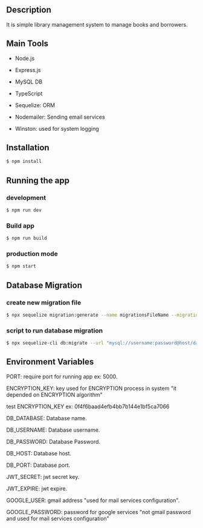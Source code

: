 ## Description

It is simple library management system to manage books and borrowers.

## Main Tools

- Node.js

- Express.js

- MySQL DB

- TypeScript

- Sequelize: ORM

- Nodemailer: Sending email services

- Winston: used for system logging

## Installation

```bash
$ npm install
```

## Running the app

### development

```bash
$ npm run dev
```

### Build app

```bash
$ npm run build
```

### production mode

```bash
$ npm start
```

## Database Migration

### create new migration file

```bash
$ npx sequelize migration:generate --name migrationsFileName --migrations-path ./src/db/migrations

```

### script to run database migration

```bash
$ npx sequelize-cli db:migrate --url "mysql://username:password@host/database_name" --migrations-path "src/db/migrations"
```

## Environment Variables

PORT: require port for running app ex: 5000.

ENCRYPTION_KEY: key used for ENCRYPTION process in system "it depended on ENCRYPTION algorithm"

test ENCRYPTION_KEY ex: 0f4f6baad4efb4bb7b144e1bf5ca7066

DB_DATABASE: Database name.

DB_USERNAME: Database username.

DB_PASSWORD: Database Password.

DB_HOST: Database host.

DB_PORT: Database port.

JWT_SECRET: jwt secret key.

JWT_EXPIRE: jwt expire.

GOOGLE_USER: gmail address "used for mail services configuration".

GOOGLE_PASSWORD: password for google services "not gmail password and used for mail services configuration"

